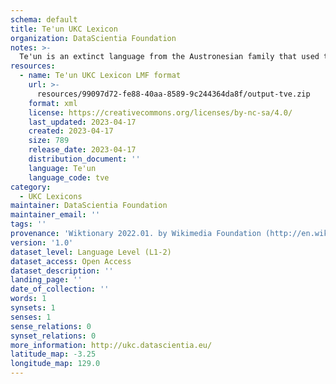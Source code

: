 ```yaml
---
schema: default
title: Te'un UKC Lexicon
organization: DataScientia Foundation
notes: >-
  Te'un is an extinct language from the Austronesian family that used to be spoken in Oceania. The UKC Lexicon of Te'un is represented as a lexico-semantic network. It consists of words, word senses, synsets, as well as sense-level and synset-level relationships
resources:
  - name: Te'un UKC Lexicon LMF format
    url: >-
      resources/99097d72-fe88-40aa-8589-9c244364da8f/output-tve.zip
    format: xml
    license: https://creativecommons.org/licenses/by-nc-sa/4.0/
    last_updated: 2023-04-17
    created: 2023-04-17
    size: 789
    release_date: 2023-04-17
    distribution_document: ''
    language: Te'un
    language_code: tve
category:
  - UKC Lexicons
maintainer: DataScientia Foundation
maintainer_email: ''
tags: ''
provenance: 'Wiktionary 2022.01. by Wikimedia Foundation (http://en.wiktionary.org); Princeton WordNet 2.1 by Princeton University (https://wordnet.princeton.edu)'
version: '1.0'
dataset_level: Language Level (L1-2)
dataset_access: Open Access
dataset_description: ''
landing_page: ''
date_of_collection: ''
words: 1
synsets: 1
senses: 1
sense_relations: 0
synset_relations: 0
more_information: http://ukc.datascientia.eu/
latitude_map: -3.25
longitude_map: 129.0
---
```

